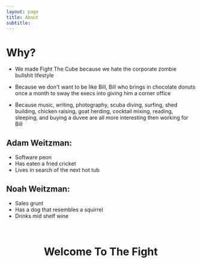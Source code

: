 ```yaml
---
layout: page
title: About
subtitle: 
---
```



# Why?

* We made Fight The Cube because we hate the corporate zombie bullshit lifestyle
 

* Because we don't want to be like Bill, Bill who brings in chocolate donuts once a month to sway the execs into giving him a corner office


* Because music, writing, photography, scuba diving, surfing, shed building, chicken raising, goat herding, cocktail mixing, reading, sleeping, and buying a duvee are all more interesting then working for Bill


## Adam Weitzman:

- Software peon
- Has eaten a fried cricket
- Lives in search of the next hot tub

## Noah Weitzman:

- Sales grunt
- Has a dog that resembles a squirrel
- Drinks mid shelf wine

&nbsp;

<center><h1>Welcome To The Fight</h1></center>




